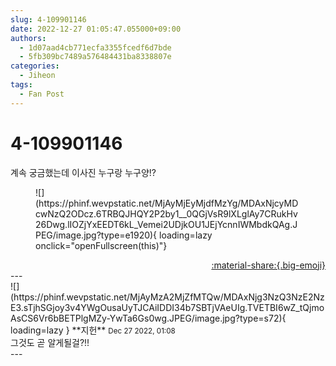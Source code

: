 ```yaml
---
slug: 4-109901146
date: 2022-12-27 01:05:47.055000+09:00
authors:
  - 1d07aad4cb771ecfa3355fcedf6d7bde
  - 5fb309bc7489a576484431ba8338807e
categories:
  - Jiheon
tags:
  - Fan Post
---
```


# 4-109901146

<div class="post-container" markdown="1">
<div class="content-container md-sidebar__scrollwrap" markdown="1">

계속 궁금했는데 이사진 누구랑 누구양!?
<figure markdown="1">
![](https://phinf.wevpstatic.net/MjAyMjEyMjdfMzYg/MDAxNjcyMDcwNzQ2ODcz.6TRBQJHQY2P2by1__0QGjVsR9lXLglAy7CRukHv26Dwg.lIOZjYxEEDT6kL_Vemei2UDjkOU1JEjYcnnIWMbdkQAg.JPEG/image.jpg?type=e1920){ loading=lazy onclick="openFullscreen(this)"}
</figure>


</div>
</div>

<div style="text-align: right;" markdown="1">
<a href="https://weverse.io/fromis9/fanpost/4-109901146" style="text-align: right;">:material-share:{.big-emoji}</a>
</div>
---

<div class="comments-container md-sidebar__scrollwrap" markdown="1">
<div class="comment" markdown="1">
<div class='id-container' markdown="1">
![](https://phinf.wevpstatic.net/MjAyMzA2MjZfMTQw/MDAxNjg3NzQ3NzE2NzE3.sTjhSGjoy3v4YWgOusaUyTJCAiIDDI34b7SBTjVAeUIg.TVETBI6wZ_tQjmoAsCS6Vr6bBETPlgMZy-YwTa6Gs0wg.JPEG/image.jpg?type=s72){ loading=lazy }
**<span class="artist">지헌</span>** <small>Dec 27 2022, 01:08</small><br>
</div>
<div class='comment-body' markdown="1">
그것도 곧 알게될걸?!!
</div>
</div>
</div>
---
